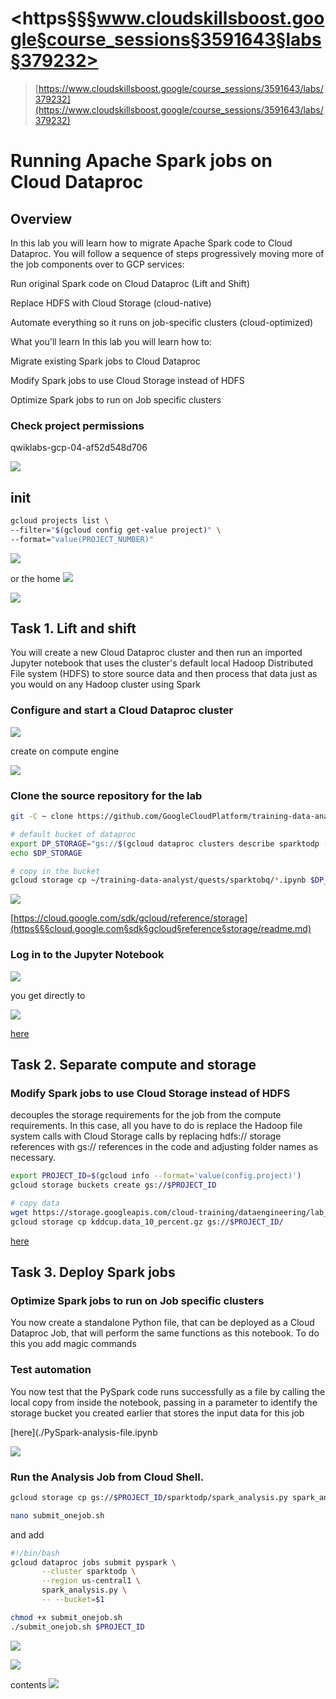# <https§§§www.cloudskillsboost.google§course_sessions§3591643§labs§379232>

> [https://www.cloudskillsboost.google/course_sessions/3591643/labs/379232](https://www.cloudskillsboost.google/course_sessions/3591643/labs/379232)


# Running Apache Spark jobs on Cloud Dataproc

## Overview
In this lab you will learn how to migrate Apache Spark code to Cloud Dataproc. You will follow a sequence of steps progressively moving more of the job components over to GCP services:

Run original Spark code on Cloud Dataproc (Lift and Shift)

Replace HDFS with Cloud Storage (cloud-native)

Automate everything so it runs on job-specific clusters (cloud-optimized)

What you'll learn
In this lab you will learn how to:

Migrate existing Spark jobs to Cloud Dataproc

Modify Spark jobs to use Cloud Storage instead of HDFS

Optimize Spark jobs to run on Job specific clusters


### Check project permissions


qwiklabs-gcp-04-af52d548d706

![](1687246954119.png)

## init

```bash
gcloud projects list \
--filter="$(gcloud config get-value project)" \
--format="value(PROJECT_NUMBER)"
```
![](1687247006518.png)

or the home
![](1687247066890.png)


![](1687247089411.png)

## Task 1. Lift and shift

You will create a new Cloud Dataproc cluster and then run an imported Jupyter notebook that uses the cluster's default local Hadoop Distributed File system (HDFS) to store source data and then process that data just as you would on any Hadoop cluster using Spark

### Configure and start a Cloud Dataproc cluster

![](1687247209024.png)

create on compute engine

![](1687247312404.png)

### Clone the source repository for the lab

```bash
git -C ~ clone https://github.com/GoogleCloudPlatform/training-data-analyst

# default bucket of dataproc
export DP_STORAGE="gs://$(gcloud dataproc clusters describe sparktodp --region=us-central1 --format=json | jq -r '.config.configBucket')"
echo $DP_STORAGE

# copy in the bucket
gcloud storage cp ~/training-data-analyst/quests/sparktobq/*.ipynb $DP_STORAGE/notebooks/jupyter
```

![](1687249393298.png)

[https://cloud.google.com/sdk/gcloud/reference/storage](https§§§cloud.google.com§sdk§gcloud§reference§storage/readme.md)

### Log in to the Jupyter Notebook

![](1687249746242.png)

you get directly to

![](1687249770416.png)

[here](./01_spark.ipynb)


## Task 2. Separate compute and storage

### Modify Spark jobs to use Cloud Storage instead of HDFS

decouples the storage requirements for the job from the compute requirements. In this case, all you have to do is replace the Hadoop file system calls with Cloud Storage calls by replacing hdfs:// storage references with gs:// references in the code and adjusting folder names as necessary.

```bash
export PROJECT_ID=$(gcloud info --format='value(config.project)')
gcloud storage buckets create gs://$PROJECT_ID

# copy data
wget https://storage.googleapis.com/cloud-training/dataengineering/lab_assets/sparklab/kddcup.data_10_percent.gz
gcloud storage cp kddcup.data_10_percent.gz gs://$PROJECT_ID/
```

[here](./De-couple-storage.ipynb)

## Task 3. Deploy Spark jobs

### Optimize Spark jobs to run on Job specific clusters

You now create a standalone Python file, that can be deployed as a Cloud Dataproc Job, that will perform the same functions as this notebook. To do this you add magic commands

### Test automation

You now test that the PySpark code runs successfully as a file by calling the local copy from inside the notebook, passing in a parameter to identify the storage bucket you created earlier that stores the input data for this job

[here](./PySpark-analysis-file.ipynb

![](1687251294328.png)

### Run the Analysis Job from Cloud Shell.

```bash
gcloud storage cp gs://$PROJECT_ID/sparktodp/spark_analysis.py spark_analysis.py

nano submit_onejob.sh
```
and add
```bash
#!/bin/bash
gcloud dataproc jobs submit pyspark \
       --cluster sparktodp \
       --region us-central1 \
       spark_analysis.py \
       -- --bucket=$1
```

```bash
chmod +x submit_onejob.sh
./submit_onejob.sh $PROJECT_ID
```
![](1687251568399.png)


![](1687251681078.png)

contents
![](1687251710011.png)



